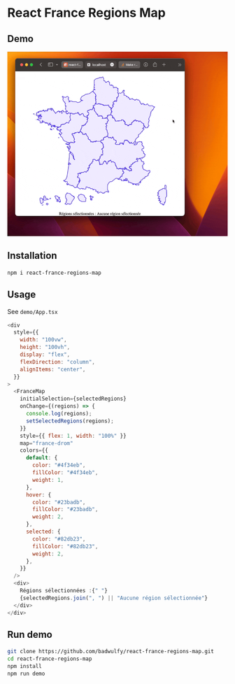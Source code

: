 # React France Regions Map

## Demo

![demo](https://github.com/badwulfy/react-france-regions-map/blob/main/demo.gif?raw=true)

## Installation

```bash
npm i react-france-regions-map
```

## Usage

See `demo/App.tsx`

```javascript
<div
  style={{
    width: "100vw",
    height: "100vh",
    display: "flex",
    flexDirection: "column",
    alignItems: "center",
  }}
>
  <FranceMap
    initialSelection={selectedRegions}
    onChange={(regions) => {
      console.log(regions);
      setSelectedRegions(regions);
    }}
    style={{ flex: 1, width: "100%" }}
    map="france-drom"
    colors={{
      default: {
        color: "#4f34eb",
        fillColor: "#4f34eb",
        weight: 1,
      },
      hover: {
        color: "#23badb",
        fillColor: "#23badb",
        weight: 2,
      },
      selected: {
        color: "#82db23",
        fillColor: "#82db23",
        weight: 2,
      },
    }}
  />
  <div>
    Régions sélectionnées :{" "}
    {selectedRegions.join(", ") || "Aucune région sélectionnée"}
  </div>
</div>
```

## Run demo

```bash
git clone https://github.com/badwulfy/react-france-regions-map.git
cd react-france-regions-map
npm install
npm run demo
```
